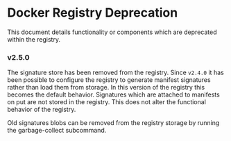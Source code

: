 <!--[metadata]>
+++
title = "Deprecated Features"
description = "describes deprecated functionality"
keywords = ["registry, manifest, images, signatures, repository, distribution, digest"]
[menu.main]
parent="smn_registry_ref"
weight=8
+++
<![end-metadata]-->

# Docker Registry Deprecation

This document details functionality or components which are deprecated within
the registry.

### v2.5.0

The signature store has been removed from the registry.  Since `v2.4.0` it has
been possible to configure the registry to generate manifest signatures rather
than load them from storage.   In this version of the registry this becomes
the default behavior.  Signatures which are attached to manifests on put are
not stored in the registry.  This does not alter the functional behavior of
the registry.

Old signatures blobs can be removed from the registry storage by running the
garbage-collect subcommand.
